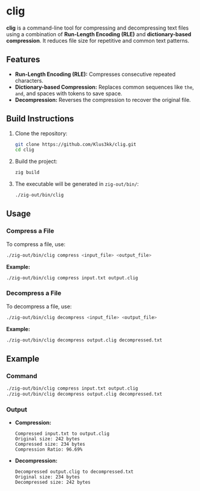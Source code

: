 # clig

**clig** is a command-line tool for compressing and decompressing text files using a combination of **Run-Length Encoding (RLE)** and **dictionary-based compression**. It reduces file size for repetitive and common text patterns.

## **Features**

* **Run-Length Encoding (RLE):** Compresses consecutive repeated characters.
* **Dictionary-based Compression:** Replaces common sequences like `the`, `and`, and spaces with tokens to save space.
* **Decompression:** Reverses the compression to recover the original file.

## **Build Instructions**

1. Clone the repository:
   ```bash
   git clone https://github.com/Klus3kk/clig.git
   cd clig
   ```

2. Build the project:
   ```bash
   zig build
   ```

3. The executable will be generated in `zig-out/bin/`:
   ```bash
   ./zig-out/bin/clig
   ```

## **Usage**

### **Compress a File**

To compress a file, use:
```bash
./zig-out/bin/clig compress <input_file> <output_file>
```

**Example:**
```bash
./zig-out/bin/clig compress input.txt output.clig
```

### **Decompress a File**

To decompress a file, use:
```bash
./zig-out/bin/clig decompress <input_file> <output_file>
```

**Example:**
```bash
./zig-out/bin/clig decompress output.clig decompressed.txt
```

## **Example**

### Command

```bash
./zig-out/bin/clig compress input.txt output.clig
./zig-out/bin/clig decompress output.clig decompressed.txt
```

### Output
- **Compression:**  
   ```
   Compressed input.txt to output.clig
   Original size: 242 bytes
   Compressed size: 234 bytes
   Compression Ratio: 96.69%
   ```

- **Decompression:**  
   ```
   Decompressed output.clig to decompressed.txt
   Original size: 234 bytes
   Decompressed size: 242 bytes
   ```
